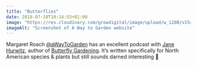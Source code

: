 ```yaml
---
title: "Butterflies"
date: 2018-07-10T10:14:53+01:00
image: "https://res.cloudinary.com/growdigital/image/upload/w_1280/v1544296980/a-way-to-garden-41507384310.png"
imageAlt: "Screenshot of A Way to Garden website"
---
```


Margaret Roach [@aWayToGarden](https://twitter.com/awaytogarden) has an excellent podcast with [Jane Hurwitz](https://janehurwitz.com), author of [Butterfly Gardening](https://press.princeton.edu/titles/11290.html). It’s written specifically for North American species & plants but still sounds darned interesting 🙂
